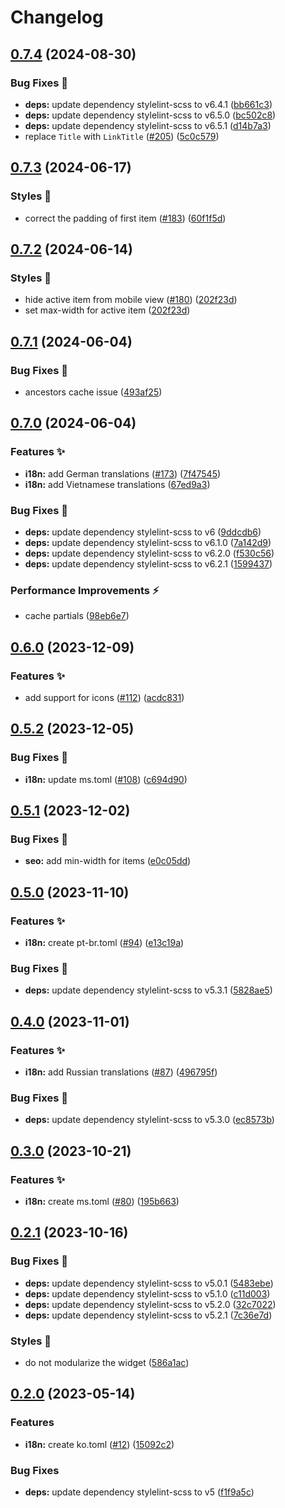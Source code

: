# Changelog

## [0.7.4](https://github.com/hbstack/breadcrumb/compare/v0.7.3...v0.7.4) (2024-08-30)


### Bug Fixes 🐞

* **deps:** update dependency stylelint-scss to v6.4.1 ([bb661c3](https://github.com/hbstack/breadcrumb/commit/bb661c38510d54b15feade3f4e83c668fe265df7))
* **deps:** update dependency stylelint-scss to v6.5.0 ([bc502c8](https://github.com/hbstack/breadcrumb/commit/bc502c8e81098d65869011730563b02f39dc73f3))
* **deps:** update dependency stylelint-scss to v6.5.1 ([d14b7a3](https://github.com/hbstack/breadcrumb/commit/d14b7a319a1d96f0de9b5c842a7c20caef1555f7))
* replace `Title` with `LinkTitle` ([#205](https://github.com/hbstack/breadcrumb/issues/205)) ([5c0c579](https://github.com/hbstack/breadcrumb/commit/5c0c5790c7b9c087cb80c742e08ebc967e46b632))

## [0.7.3](https://github.com/hbstack/breadcrumb/compare/v0.7.2...v0.7.3) (2024-06-17)


### Styles 🎨

* correct the padding of first item ([#183](https://github.com/hbstack/breadcrumb/issues/183)) ([60f1f5d](https://github.com/hbstack/breadcrumb/commit/60f1f5d070622c8a3a9870bbd9b146f3db827156))

## [0.7.2](https://github.com/hbstack/breadcrumb/compare/v0.7.1...v0.7.2) (2024-06-14)


### Styles 🎨

* hide active item from mobile view ([#180](https://github.com/hbstack/breadcrumb/issues/180)) ([202f23d](https://github.com/hbstack/breadcrumb/commit/202f23d1a5e8a79af5873f64bcebe7fceb4b6b11))
* set max-width for active item ([202f23d](https://github.com/hbstack/breadcrumb/commit/202f23d1a5e8a79af5873f64bcebe7fceb4b6b11))

## [0.7.1](https://github.com/hbstack/breadcrumb/compare/v0.7.0...v0.7.1) (2024-06-04)


### Bug Fixes 🐞

* ancestors cache issue ([493af25](https://github.com/hbstack/breadcrumb/commit/493af257c9b65f5cdcef1b6a601edc915c4e12b6))

## [0.7.0](https://github.com/hbstack/breadcrumb/compare/v0.6.0...v0.7.0) (2024-06-04)


### Features ✨

* **i18n:** add German translations ([#173](https://github.com/hbstack/breadcrumb/issues/173)) ([7f47545](https://github.com/hbstack/breadcrumb/commit/7f47545f1ddaee964a0431c213891651e4167883))
* **i18n:** add Vietnamese translations ([67ed9a3](https://github.com/hbstack/breadcrumb/commit/67ed9a388ecde98ee05868e85f9b15d1133ae091))


### Bug Fixes 🐞

* **deps:** update dependency stylelint-scss to v6 ([9ddcdb6](https://github.com/hbstack/breadcrumb/commit/9ddcdb68f4c3aea36c1660837c0cd624c2b603d6))
* **deps:** update dependency stylelint-scss to v6.1.0 ([7a142d9](https://github.com/hbstack/breadcrumb/commit/7a142d949c4cef0b9a35c15398d178c1a21e066b))
* **deps:** update dependency stylelint-scss to v6.2.0 ([f530c56](https://github.com/hbstack/breadcrumb/commit/f530c563ade7188c8fce686e98f16d5364c5968f))
* **deps:** update dependency stylelint-scss to v6.2.1 ([1599437](https://github.com/hbstack/breadcrumb/commit/159943777ea64a2ffbbfbb09008ee48009b28ca5))


### Performance Improvements ⚡️

* cache partials ([98eb6e7](https://github.com/hbstack/breadcrumb/commit/98eb6e7afe2e991733a31943d33dafbd2ee0189f))

## [0.6.0](https://github.com/hbstack/breadcrumb/compare/v0.5.2...v0.6.0) (2023-12-09)


### Features ✨

* add support for icons ([#112](https://github.com/hbstack/breadcrumb/issues/112)) ([acdc831](https://github.com/hbstack/breadcrumb/commit/acdc831359ed8aa0cc33c086c50d1be92c5e7ee2))

## [0.5.2](https://github.com/hbstack/breadcrumb/compare/v0.5.1...v0.5.2) (2023-12-05)


### Bug Fixes 🐞

* **i18n:** update ms.toml ([#108](https://github.com/hbstack/breadcrumb/issues/108)) ([c694d90](https://github.com/hbstack/breadcrumb/commit/c694d90c5d7d1ddef037aaffdd9a6488c3b1de06))

## [0.5.1](https://github.com/hbstack/breadcrumb/compare/v0.5.0...v0.5.1) (2023-12-02)


### Bug Fixes 🐞

* **seo:** add min-width for items ([e0c05dd](https://github.com/hbstack/breadcrumb/commit/e0c05dd32a4eec615dfa853162d0df0b84a6428e))

## [0.5.0](https://github.com/hbstack/breadcrumb/compare/v0.4.0...v0.5.0) (2023-11-10)


### Features ✨

* **i18n:** create pt-br.toml ([#94](https://github.com/hbstack/breadcrumb/issues/94)) ([e13c19a](https://github.com/hbstack/breadcrumb/commit/e13c19a6fce784746dcecded86c6653bb0390661))


### Bug Fixes 🐞

* **deps:** update dependency stylelint-scss to v5.3.1 ([5828ae5](https://github.com/hbstack/breadcrumb/commit/5828ae523a715ce3a1275b85b0cbaedcdf22a3e0))

## [0.4.0](https://github.com/hbstack/breadcrumb/compare/v0.3.0...v0.4.0) (2023-11-01)


### Features ✨

* **i18n:** add Russian translations ([#87](https://github.com/hbstack/breadcrumb/issues/87)) ([496795f](https://github.com/hbstack/breadcrumb/commit/496795f5c30b2ebe086e7653905f20d7a4a04503))


### Bug Fixes 🐞

* **deps:** update dependency stylelint-scss to v5.3.0 ([ec8573b](https://github.com/hbstack/breadcrumb/commit/ec8573b39eb41a805beb9438bc301ad4fa3d08b7))

## [0.3.0](https://github.com/hbstack/breadcrumb/compare/v0.2.1...v0.3.0) (2023-10-21)


### Features ✨

* **i18n:** create ms.toml ([#80](https://github.com/hbstack/breadcrumb/issues/80)) ([195b663](https://github.com/hbstack/breadcrumb/commit/195b6633e67398f80f2378ca6c05ee69d23038a7))

## [0.2.1](https://github.com/hbstack/breadcrumb/compare/v0.2.0...v0.2.1) (2023-10-16)


### Bug Fixes 🐞

* **deps:** update dependency stylelint-scss to v5.0.1 ([5483ebe](https://github.com/hbstack/breadcrumb/commit/5483ebe8868262b05148d4b1d0f0adb1bb8ae34d))
* **deps:** update dependency stylelint-scss to v5.1.0 ([c11d003](https://github.com/hbstack/breadcrumb/commit/c11d0033ab51da2c5cf21bd32d6bc070eab33875))
* **deps:** update dependency stylelint-scss to v5.2.0 ([32c7022](https://github.com/hbstack/breadcrumb/commit/32c70221dc99848e63cfdb288180a67aebbee189))
* **deps:** update dependency stylelint-scss to v5.2.1 ([7c36e7d](https://github.com/hbstack/breadcrumb/commit/7c36e7deb7ad61d203e1c144474a4ea9b3d31469))


### Styles 🎨

* do not modularize the widget ([586a1ac](https://github.com/hbstack/breadcrumb/commit/586a1ac6c5f29b4c78832bdd59589537c6eec985))

## [0.2.0](https://github.com/hbstack/breadcrumb/compare/v0.1.1...v0.2.0) (2023-05-14)


### Features

* **i18n:** create ko.toml ([#12](https://github.com/hbstack/breadcrumb/issues/12)) ([15092c2](https://github.com/hbstack/breadcrumb/commit/15092c292733570422ca29b285961c7eb9432ce3))


### Bug Fixes

* **deps:** update dependency stylelint-scss to v5 ([f1f9a5c](https://github.com/hbstack/breadcrumb/commit/f1f9a5c9c3d8368d59bc5b2316ebd52e92bd5bc8))
